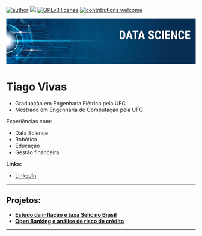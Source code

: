 [![author](https://img.shields.io/badge/author-TiagoVivas-red)](https://www.linkedin.com/in/tiagovivas/) [![](https://img.shields.io/badge/python-3.7+-blue.svg)](https://www.python.org/downloads/release/python-365/) [![GPLv3 license](https://img.shields.io/badge/License-GPLv3-blue.svg)](http://perso.crans.org/besson/LICENSE.html) [![contributions welcome](https://img.shields.io/badge/contributions-welcome-brightgreen.svg?style=flat)](https://github.com/TiagoVivas/data_science/issues)

<p align="center">
  <img src="img/banner.png" >
</p>

# Tiago Vivas
<sub></sub>

* Graduação em Engenharia Elétrica pela UFG
* Mestrado em Engenharia de Computação pela UFG

Experiências com:
* Data Science
* Robótica
* Educação
* Gestão financeira

**Links:**
* [LinkedIn](https://www.linkedin.com/in/tiagovivas/)

---

## Projetos:

* [**Estudo da inflação e taxa Selic no Brasil**](https://github.com/TiagoVivas/data_science/blob/main/Um%20estudo%20sobre%20Infla%C3%A7%C3%A3o%20e%20Selic%20no%20Brasil%20(GitHub).ipynb)
* [**Open Banking e análise de risco de crédito**](https://github.com/TiagoVivas/data_science/blob/main/Open%20Banking%20e%20an%C3%A1lise%20de%20risco%20de%20cr%C3%A9dito%20com%20Machine%20Learning.ipynb)
 
---
